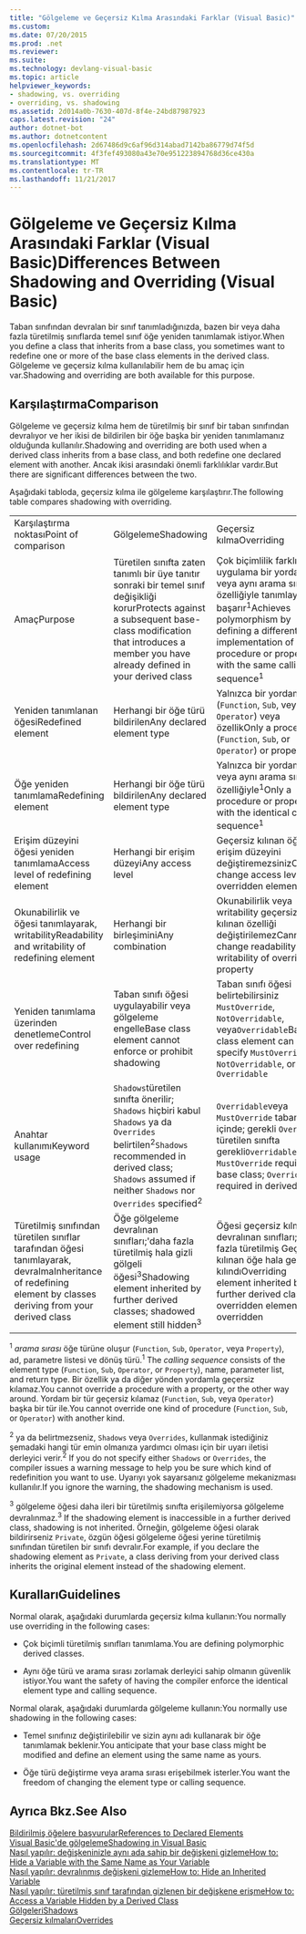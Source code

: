 ```yaml
---
title: "Gölgeleme ve Geçersiz Kılma Arasındaki Farklar (Visual Basic)"
ms.custom: 
ms.date: 07/20/2015
ms.prod: .net
ms.reviewer: 
ms.suite: 
ms.technology: devlang-visual-basic
ms.topic: article
helpviewer_keywords:
- shadowing, vs. overriding
- overriding, vs. shadowing
ms.assetid: 2d014a0b-7630-407d-8f4e-24bd87987923
caps.latest.revision: "24"
author: dotnet-bot
ms.author: dotnetcontent
ms.openlocfilehash: 2d67486d9c6af96d314abad7142ba86779d74f5d
ms.sourcegitcommit: 4f3fef493080a43e70e951223894768d36ce430a
ms.translationtype: MT
ms.contentlocale: tr-TR
ms.lasthandoff: 11/21/2017
---
```

# <a name="differences-between-shadowing-and-overriding-visual-basic"></a><span data-ttu-id="aff5b-102">Gölgeleme ve Geçersiz Kılma Arasındaki Farklar (Visual Basic)</span><span class="sxs-lookup"><span data-stu-id="aff5b-102">Differences Between Shadowing and Overriding (Visual Basic)</span></span>
<span data-ttu-id="aff5b-103">Taban sınıfından devralan bir sınıf tanımladığınızda, bazen bir veya daha fazla türetilmiş sınıflarda temel sınıf öğe yeniden tanımlamak istiyor.</span><span class="sxs-lookup"><span data-stu-id="aff5b-103">When you define a class that inherits from a base class, you sometimes want to redefine one or more of the base class elements in the derived class.</span></span> <span data-ttu-id="aff5b-104">Gölgeleme ve geçersiz kılma kullanılabilir hem de bu amaç için var.</span><span class="sxs-lookup"><span data-stu-id="aff5b-104">Shadowing and overriding are both available for this purpose.</span></span>  
  
## <a name="comparison"></a><span data-ttu-id="aff5b-105">Karşılaştırma</span><span class="sxs-lookup"><span data-stu-id="aff5b-105">Comparison</span></span>  
 <span data-ttu-id="aff5b-106">Gölgeleme ve geçersiz kılma hem de türetilmiş bir sınıf bir taban sınıfından devralıyor ve her ikisi de bildirilen bir öğe başka bir yeniden tanımlamanız olduğunda kullanılır.</span><span class="sxs-lookup"><span data-stu-id="aff5b-106">Shadowing and overriding are both used when a derived class inherits from a base class, and both redefine one declared element with another.</span></span> <span data-ttu-id="aff5b-107">Ancak ikisi arasındaki önemli farklılıklar vardır.</span><span class="sxs-lookup"><span data-stu-id="aff5b-107">But there are significant differences between the two.</span></span>  
  
 <span data-ttu-id="aff5b-108">Aşağıdaki tabloda, geçersiz kılma ile gölgeleme karşılaştırır.</span><span class="sxs-lookup"><span data-stu-id="aff5b-108">The following table compares shadowing with overriding.</span></span>  
  
||||  
|---|---|---|  
|<span data-ttu-id="aff5b-109">Karşılaştırma noktası</span><span class="sxs-lookup"><span data-stu-id="aff5b-109">Point of comparison</span></span>|<span data-ttu-id="aff5b-110">Gölgeleme</span><span class="sxs-lookup"><span data-stu-id="aff5b-110">Shadowing</span></span>|<span data-ttu-id="aff5b-111">Geçersiz kılma</span><span class="sxs-lookup"><span data-stu-id="aff5b-111">Overriding</span></span>|  
|<span data-ttu-id="aff5b-112">Amaç</span><span class="sxs-lookup"><span data-stu-id="aff5b-112">Purpose</span></span>|<span data-ttu-id="aff5b-113">Türetilen sınıfta zaten tanımlı bir üye tanıtır sonraki bir temel sınıf değişikliği korur</span><span class="sxs-lookup"><span data-stu-id="aff5b-113">Protects against a subsequent base-class modification that introduces a member you have already defined in your derived class</span></span>|<span data-ttu-id="aff5b-114">Çok biçimlilik farklı bir uygulama bir yordam veya aynı arama sırası özelliğiyle tanımlayarak başarır<sup>1</sup></span><span class="sxs-lookup"><span data-stu-id="aff5b-114">Achieves polymorphism by defining a different implementation of a procedure or property with the same calling sequence<sup>1</sup></span></span>|  
|<span data-ttu-id="aff5b-115">Yeniden tanımlanan öğesi</span><span class="sxs-lookup"><span data-stu-id="aff5b-115">Redefined element</span></span>|<span data-ttu-id="aff5b-116">Herhangi bir öğe türü bildirilen</span><span class="sxs-lookup"><span data-stu-id="aff5b-116">Any declared element type</span></span>|<span data-ttu-id="aff5b-117">Yalnızca bir yordam (`Function`, `Sub`, veya `Operator`) veya özellik</span><span class="sxs-lookup"><span data-stu-id="aff5b-117">Only a procedure (`Function`, `Sub`, or `Operator`) or property</span></span>|  
|<span data-ttu-id="aff5b-118">Öğe yeniden tanımlama</span><span class="sxs-lookup"><span data-stu-id="aff5b-118">Redefining element</span></span>|<span data-ttu-id="aff5b-119">Herhangi bir öğe türü bildirilen</span><span class="sxs-lookup"><span data-stu-id="aff5b-119">Any declared element type</span></span>|<span data-ttu-id="aff5b-120">Yalnızca bir yordam veya aynı arama sırası özelliğiyle<sup>1</sup></span><span class="sxs-lookup"><span data-stu-id="aff5b-120">Only a procedure or property with the identical calling sequence<sup>1</sup></span></span>|  
|<span data-ttu-id="aff5b-121">Erişim düzeyini öğesi yeniden tanımlama</span><span class="sxs-lookup"><span data-stu-id="aff5b-121">Access level of redefining element</span></span>|<span data-ttu-id="aff5b-122">Herhangi bir erişim düzeyi</span><span class="sxs-lookup"><span data-stu-id="aff5b-122">Any access level</span></span>|<span data-ttu-id="aff5b-123">Geçersiz kılınan öğe erişim düzeyini değiştiremezsiniz</span><span class="sxs-lookup"><span data-stu-id="aff5b-123">Cannot change access level of overridden element</span></span>|  
|<span data-ttu-id="aff5b-124">Okunabilirlik ve öğesi tanımlayarak, writability</span><span class="sxs-lookup"><span data-stu-id="aff5b-124">Readability and writability of redefining element</span></span>|<span data-ttu-id="aff5b-125">Herhangi bir birleşimini</span><span class="sxs-lookup"><span data-stu-id="aff5b-125">Any combination</span></span>|<span data-ttu-id="aff5b-126">Okunabilirlik veya writability geçersiz kılınan özelliği değiştirilemez</span><span class="sxs-lookup"><span data-stu-id="aff5b-126">Cannot change readability or writability of overridden property</span></span>|  
|<span data-ttu-id="aff5b-127">Yeniden tanımlama üzerinden denetleme</span><span class="sxs-lookup"><span data-stu-id="aff5b-127">Control over redefining</span></span>|<span data-ttu-id="aff5b-128">Taban sınıfı öğesi uygulayabilir veya gölgeleme engelle</span><span class="sxs-lookup"><span data-stu-id="aff5b-128">Base class element cannot enforce or prohibit shadowing</span></span>|<span data-ttu-id="aff5b-129">Taban sınıfı öğesi belirtebilirsiniz `MustOverride`, `NotOverridable`, veya`Overridable`</span><span class="sxs-lookup"><span data-stu-id="aff5b-129">Base class element can specify `MustOverride`, `NotOverridable`, or `Overridable`</span></span>|  
|<span data-ttu-id="aff5b-130">Anahtar kullanımı</span><span class="sxs-lookup"><span data-stu-id="aff5b-130">Keyword usage</span></span>|<span data-ttu-id="aff5b-131">`Shadows`türetilen sınıfta önerilir; `Shadows` hiçbiri kabul `Shadows` ya da `Overrides` belirtilen<sup>2</sup></span><span class="sxs-lookup"><span data-stu-id="aff5b-131">`Shadows` recommended in derived class; `Shadows` assumed if neither `Shadows` nor `Overrides` specified<sup>2</sup></span></span>|<span data-ttu-id="aff5b-132">`Overridable`veya `MustOverride` taban sınıf içinde; gerekli `Overrides` türetilen sınıfta gerekli</span><span class="sxs-lookup"><span data-stu-id="aff5b-132">`Overridable` or `MustOverride` required in base class; `Overrides` required in derived class</span></span>|  
|<span data-ttu-id="aff5b-133">Türetilmiş sınıfından türetilen sınıflar tarafından öğesi tanımlayarak, devralma</span><span class="sxs-lookup"><span data-stu-id="aff5b-133">Inheritance of redefining element by classes deriving from your derived class</span></span>|<span data-ttu-id="aff5b-134">Öğe gölgeleme devralınan sınıfları;'daha fazla türetilmiş hala gizli gölgeli öğesi<sup>3</sup></span><span class="sxs-lookup"><span data-stu-id="aff5b-134">Shadowing element inherited by further derived classes; shadowed element still hidden<sup>3</sup></span></span>|<span data-ttu-id="aff5b-135">Öğesi geçersiz kılma devralınan sınıfları;'daha fazla türetilmiş Geçersiz kılınan öğe hala geçersiz kılındı</span><span class="sxs-lookup"><span data-stu-id="aff5b-135">Overriding element inherited by further derived classes; overridden element still overridden</span></span>|  
  
 <span data-ttu-id="aff5b-136"><sup>1</sup> *arama sırası* öğe türüne oluşur (`Function`, `Sub`, `Operator`, veya `Property`), ad, parametre listesi ve dönüş türü.</span><span class="sxs-lookup"><span data-stu-id="aff5b-136"><sup>1</sup> The *calling sequence* consists of the element type (`Function`, `Sub`, `Operator`, or `Property`), name, parameter list, and return type.</span></span> <span data-ttu-id="aff5b-137">Bir özellik ya da diğer yönden yordamla geçersiz kılamaz.</span><span class="sxs-lookup"><span data-stu-id="aff5b-137">You cannot override a procedure with a property, or the other way around.</span></span> <span data-ttu-id="aff5b-138">Yordam bir tür geçersiz kılamaz (`Function`, `Sub`, veya `Operator`) başka bir tür ile.</span><span class="sxs-lookup"><span data-stu-id="aff5b-138">You cannot override one kind of procedure (`Function`, `Sub`, or `Operator`) with another kind.</span></span>  
  
 <span data-ttu-id="aff5b-139"><sup>2</sup> ya da belirtmezseniz, `Shadows` veya `Overrides`, kullanmak istediğiniz şemadaki hangi tür emin olmanıza yardımcı olması için bir uyarı iletisi derleyici verir.</span><span class="sxs-lookup"><span data-stu-id="aff5b-139"><sup>2</sup> If you do not specify either `Shadows` or `Overrides`, the compiler issues a warning message to help you be sure which kind of redefinition you want to use.</span></span> <span data-ttu-id="aff5b-140">Uyarıyı yok sayarsanız gölgeleme mekanizması kullanılır.</span><span class="sxs-lookup"><span data-stu-id="aff5b-140">If you ignore the warning, the shadowing mechanism is used.</span></span>  
  
 <span data-ttu-id="aff5b-141"><sup>3</sup> gölgeleme öğesi daha ileri bir türetilmiş sınıfta erişilemiyorsa gölgeleme devralınmaz.</span><span class="sxs-lookup"><span data-stu-id="aff5b-141"><sup>3</sup> If the shadowing element is inaccessible in a further derived class, shadowing is not inherited.</span></span> <span data-ttu-id="aff5b-142">Örneğin, gölgeleme öğesi olarak bildirirseniz `Private`, özgün öğesi gölgeleme öğesi yerine türetilmiş sınıfından türetilen bir sınıfı devralır.</span><span class="sxs-lookup"><span data-stu-id="aff5b-142">For example, if you declare the shadowing element as `Private`, a class deriving from your derived class inherits the original element instead of the shadowing element.</span></span>  
  
## <a name="guidelines"></a><span data-ttu-id="aff5b-143">Kuralları</span><span class="sxs-lookup"><span data-stu-id="aff5b-143">Guidelines</span></span>  
 <span data-ttu-id="aff5b-144">Normal olarak, aşağıdaki durumlarda geçersiz kılma kullanın:</span><span class="sxs-lookup"><span data-stu-id="aff5b-144">You normally use overriding in the following cases:</span></span>  
  
-   <span data-ttu-id="aff5b-145">Çok biçimli türetilmiş sınıfları tanımlama.</span><span class="sxs-lookup"><span data-stu-id="aff5b-145">You are defining polymorphic derived classes.</span></span>  
  
-   <span data-ttu-id="aff5b-146">Aynı öğe türü ve arama sırası zorlamak derleyici sahip olmanın güvenlik istiyor.</span><span class="sxs-lookup"><span data-stu-id="aff5b-146">You want the safety of having the compiler enforce the identical element type and calling sequence.</span></span>  
  
 <span data-ttu-id="aff5b-147">Normal olarak, aşağıdaki durumlarda gölgeleme kullanın:</span><span class="sxs-lookup"><span data-stu-id="aff5b-147">You normally use shadowing in the following cases:</span></span>  
  
-   <span data-ttu-id="aff5b-148">Temel sınıfınız değiştirilebilir ve sizin aynı adı kullanarak bir öğe tanımlamak beklenir.</span><span class="sxs-lookup"><span data-stu-id="aff5b-148">You anticipate that your base class might be modified and define an element using the same name as yours.</span></span>  
  
-   <span data-ttu-id="aff5b-149">Öğe türü değiştirme veya arama sırası erişebilmek isterler.</span><span class="sxs-lookup"><span data-stu-id="aff5b-149">You want the freedom of changing the element type or calling sequence.</span></span>  
  
## <a name="see-also"></a><span data-ttu-id="aff5b-150">Ayrıca Bkz.</span><span class="sxs-lookup"><span data-stu-id="aff5b-150">See Also</span></span>  
 [<span data-ttu-id="aff5b-151">Bildirilmiş öğelere başvurular</span><span class="sxs-lookup"><span data-stu-id="aff5b-151">References to Declared Elements</span></span>](../../../../visual-basic/programming-guide/language-features/declared-elements/references-to-declared-elements.md)  
 [<span data-ttu-id="aff5b-152">Visual Basic'de gölgeleme</span><span class="sxs-lookup"><span data-stu-id="aff5b-152">Shadowing in Visual Basic</span></span>](../../../../visual-basic/programming-guide/language-features/declared-elements/shadowing.md)  
 [<span data-ttu-id="aff5b-153">Nasıl yapılır: değişkeninizle aynı ada sahip bir değişkeni gizleme</span><span class="sxs-lookup"><span data-stu-id="aff5b-153">How to: Hide a Variable with the Same Name as Your Variable</span></span>](../../../../visual-basic/programming-guide/language-features/declared-elements/how-to-hide-a-variable-with-the-same-name-as-your-variable.md)  
 [<span data-ttu-id="aff5b-154">Nasıl yapılır: devralınmış değişkeni gizleme</span><span class="sxs-lookup"><span data-stu-id="aff5b-154">How to: Hide an Inherited Variable</span></span>](../../../../visual-basic/programming-guide/language-features/declared-elements/how-to-hide-an-inherited-variable.md)  
 [<span data-ttu-id="aff5b-155">Nasıl yapılır: türetilmiş sınıf tarafından gizlenen bir değişkene erişme</span><span class="sxs-lookup"><span data-stu-id="aff5b-155">How to: Access a Variable Hidden by a Derived Class</span></span>](../../../../visual-basic/programming-guide/language-features/declared-elements/how-to-access-a-variable-hidden-by-a-derived-class.md)  
 [<span data-ttu-id="aff5b-156">Gölgeleri</span><span class="sxs-lookup"><span data-stu-id="aff5b-156">Shadows</span></span>](../../../../visual-basic/language-reference/modifiers/shadows.md)  
 [<span data-ttu-id="aff5b-157">Geçersiz kılmaları</span><span class="sxs-lookup"><span data-stu-id="aff5b-157">Overrides</span></span>](../../../../visual-basic/language-reference/modifiers/overrides.md)
